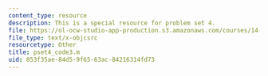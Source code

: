 ```yaml
---
content_type: resource
description: This is a special resource for problem set 4.
file: https://ol-ocw-studio-app-production.s3.amazonaws.com/courses/14-471-public-economics-i-fall-2012/853f35ae84d59f6563ac84216314fd73_pset4_code3.m
file_type: text/x-objcsrc
resourcetype: Other
title: pset4_code3.m
uid: 853f35ae-84d5-9f65-63ac-84216314fd73
---
```

